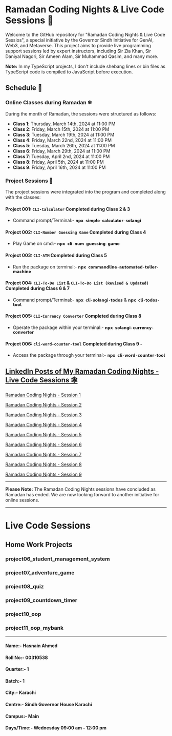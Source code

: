 # Ramadan Coding Nights & Live Code Sessions 🌙

Welcome to the GitHub repository for "Ramadan Coding Nights & Live Code Sessios", a special initiative by the Governor Sindh Initiative for GenAI, Web3, and Metaverse. This project aims to provide live programming support sessions led by expert instructors, including Sir Zia Khan, Sir Daniyal Nagori, Sir Ameen Alam, Sir Muhammad Qasim, and many more.

**Note:** In my TypeScript projects, I don't include shebang lines or bin files as TypeScript code is compiled to JavaScript before execution.

## Schedule 📜 

### Online Classes during Ramadan ❄

During the month of Ramadan, the sessions were structured as follows:

- **Class 1**: Thursday, March 14th, 2024 at 11:00 PM
- **Class 2**: Friday, March 15th, 2024 at 11:00 PM
- **Class 3**: Tuesday, March 19th, 2024 at 11:00 PM
- **Class 4**: Friday, March 22nd, 2024 at 11:00 PM
- **Class 5**: Tuesday, March 26th, 2024 at 11:00 PM
- **Class 6**: Friday, March 29th, 2024 at 11:00 PM
- **Class 7**: Tuesday, April 2nd, 2024 at 11:00 PM
- **Class 8**: Friday, April 5th, 2024 at 11:00 PM
- **Class 9**: Friday, April 16th, 2024 at 11:00 PM

### Project Sessions 🌟

The project sessions were integrated into the program and completed along with the classes:

#### **Project 001**: `CLI-Calculator` Completed during Class 2 & 3
- Command prompt/Terminal:- `𝗻𝗽𝘅 𝘀𝗶𝗺𝗽𝗹𝗲-𝗰𝗮𝗹𝗰𝘂𝗹𝗮𝘁𝗼𝗿-𝘀𝗼𝗹𝗮𝗻𝗴𝗶`

#### **Project 002**: `CLI-Number Guessing Game` Completed during Class 4
- Play Game on cmd:- `𝗻𝗽𝘅 𝗰𝗹𝗶-𝗻𝘂𝗺-𝗴𝘂𝗲𝘀𝘀𝗶𝗻𝗴-𝗴𝗮𝗺𝗲` 

#### **Project 003**: `CLI-ATM` Completed during Class 5
- Run the package on terminal:- `𝗻𝗽𝘅 𝗰𝗼𝗺𝗺𝗮𝗻𝗱𝗹𝗶𝗻𝗲-𝗮𝘂𝘁𝗼𝗺𝗮𝘁𝗲𝗱-𝘁𝗲𝗹𝗹𝗲𝗿-𝗺𝗮𝗰𝗵𝗶𝗻𝗲`
  
#### **Project 004**: `CLI-To-Do List` & `CLI-To-Do List (Revised & Updated)` Completed during Class 6 & 7
- Command prompt/Terminal:- `𝗻𝗽𝘅 𝗰𝗹𝗶-𝘀𝗼𝗹𝗮𝗻𝗴𝗶-𝘁𝗼𝗱𝗼𝘀` & `𝗻𝗽𝘅 𝗰𝗹𝗶-𝘁𝗼𝗱𝗼𝘀-𝘁𝗼𝗼𝗹`
      
#### **Project 005**: `CLI-Currency Converter` Completed during Class 8
- Operate the package within your terminal:- `𝗻𝗽𝘅 𝘀𝗼𝗹𝗮𝗻𝗴𝗶-𝗰𝘂𝗿𝗿𝗲𝗻𝗰𝘆-𝗰𝗼𝗻𝘃𝗲𝗿𝘁𝗲𝗿`
 
#### **Project 006**: `cli-word-counter-tool` Completed during Class 9 - 
- Access the package through your terminal:- `𝗻𝗽𝘅 𝗰𝗹𝗶-𝘄𝗼𝗿𝗱-𝗰𝗼𝘂𝗻𝘁𝗲𝗿-𝘁𝗼𝗼𝗹`

## [LinkedIn Posts of My Ramadan Coding Nights - Live Code Sessions 🕸](https://www.linkedin.com/in/hasnainahmed90s/)
[Ramadan Coding Nights - Session 1](https://www.linkedin.com/posts/hasnainahmed90s_ramadancodingnights-day1-14thmarch2024-activity-7174138047456813058-yW4x?utm_source=share&utm_medium=member_desktop)<p>
[Ramadan Coding Nights - Session 2](https://www.linkedin.com/posts/hasnainahmed90s_ramadancodingnights-session2-activity-7174642685654220800-8U0_?utm_source=share&utm_medium=member_desktop)<p>
[Ramadan Coding Nights - Session 3](https://www.linkedin.com/posts/hasnainahmed90s_activity-7177172789269827584-NpX5?utm_source=share&utm_medium=member_desktop)<p>
[Ramadan Coding Nights - Session 4](https://www.linkedin.com/posts/hasnainahmed90s_ramadancodingnights-onlinesession-livecode-activity-7177477414367682561-2VIg?utm_source=share&utm_medium=member_desktop)<p>
[Ramadan Coding Nights - Session 5](https://www.linkedin.com/posts/hasnainahmed90s_introducing-cli-atm-experience-innovation-activity-7179327169536397312-5YRu?utm_source=share&utm_medium=member_desktop)<p>
[Ramadan Coding Nights - Session 6](https://www.linkedin.com/posts/hasnainahmed90s_alhamdulillah-another-feat-accomplished-activity-7180771186828578819-6Jjf?utm_source=share&utm_medium=member_desktop)<p>
[Ramadan Coding Nights - Session 7](https://www.linkedin.com/posts/hasnainahmed90s_enhanced-cli-to-do-list-hasnain-ahmed-activity-7181172402880487425-HVSx?utm_source=share&utm_medium=member_desktop)<p>
[Ramadan Coding Nights - Session 8](https://www.linkedin.com/posts/hasnainahmed90s_ramadancodingnights-session8-activity-7182823900051894273-9lGl?utm_source=share&utm_medium=member_desktop)<p>
[Ramadan Coding Nights - Session 9](https://www.linkedin.com/posts/hasnainahmed90s_ramadancodingnights-cli-github-activity-7186852751786532865-6sbi?utm_source=share&utm_medium=member_desktop)

___
**Please Note:** The Ramadan Coding Nights sessions have concluded as Ramadan has ended. We are now looking forward to another initiative for online sessions.
___
# Live Code Sessions

## Home Work Projects

### project06_student_management_system
### project07_adventure_game
### project08_quiz
### project09_countdown_timer
### project10_oop
### project11_oop_mybank
___




#### Name:- Hasnain Ahmed 
#### Roll No:- 00310538
#### Quarter:- 1
#### Batch:- 1
#### City:- Karachi
#### Centre:- Sindh Governor House Karachi
#### Campus:- Main
#### Days/Time:- Wednesday 09:00 am - 12:00 pm
